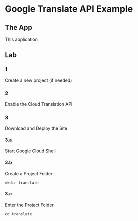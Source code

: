 # Google Translate API Example

## The App
This application 


## Lab

### 1
Create a new project (if needed)

### 2
Enable the Cloud Translation API

### 3
Download and Deploy the Site

#### 3.a
Start Google Cloud Shell

#### 3.b
Create a Project Folder

```
mkdir translate
```

#### 3.c
Enter the Project Folder

```
cd translate
```